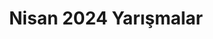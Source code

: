 ---
layout: monthly
title: "Nisan 2024 Yarışmalar"
key: "nisan 2024"
description: "Nisan 2024 son başvuru tarihli tüm edebiyat yarışmaları, yurtdışı yarışmaları, senaryo yarışmaları, öykü yarışmalarına buradan ulaşabilirsiniz."
permalink: "nisan-2024-yarismalar/"
---